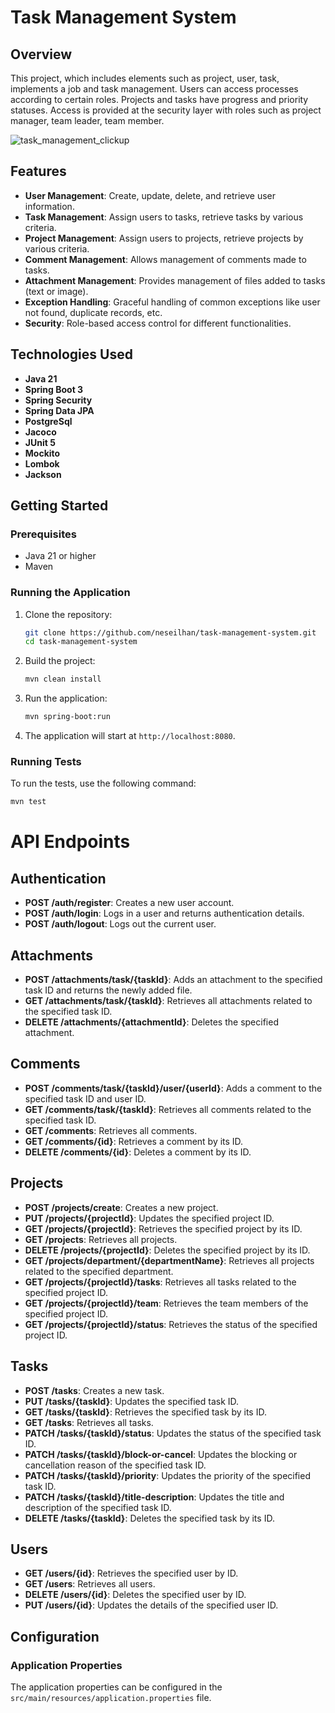 # Task Management System

## Overview
This project, which includes elements such as project, user, task, implements a job and task management. Users can access processes according to certain roles. Projects and tasks have progress and priority statuses. Access is provided at the security layer with roles such as project manager, team leader, team member.

![task_management_clickup](https://github.com/user-attachments/assets/7c3a3a23-2c58-4aca-97d8-157ee32f8649)


## Features
- **User Management**: Create, update, delete, and retrieve user information.
- **Task Management**: Assign users to tasks, retrieve tasks by various criteria.
- **Project Management**: Assign users to projects, retrieve projects by various criteria.
- **Comment Management**: Allows management of comments made to tasks.
- **Attachment Management**: Provides management of files added to tasks (text or image).
- **Exception Handling**: Graceful handling of common exceptions like user not found, duplicate records, etc.
- **Security**: Role-based access control for different functionalities.

## Technologies Used
- **Java 21**
- **Spring Boot 3**
- **Spring Security**
- **Spring Data JPA**
- **PostgreSql**
- **Jacoco**
- **JUnit 5**
- **Mockito**
- **Lombok**
- **Jackson**

## Getting Started

### Prerequisites
- Java 21 or higher
- Maven

### Running the Application
1. Clone the repository:
    ```sh
    git clone https://github.com/neseilhan/task-management-system.git
    cd task-management-system
    ```

2. Build the project:
    ```sh
    mvn clean install
    ```

3. Run the application:
    ```sh
    mvn spring-boot:run
    ```

4. The application will start at `http://localhost:8080`.

### Running Tests
To run the tests, use the following command:
```sh
mvn test
```

# API Endpoints

## Authentication
- **POST /auth/register**: Creates a new user account.
- **POST /auth/login**: Logs in a user and returns authentication details.
- **POST /auth/logout**: Logs out the current user.

## Attachments
- **POST /attachments/task/{taskId}**: Adds an attachment to the specified task ID and returns the newly added file.
- **GET /attachments/task/{taskId}**: Retrieves all attachments related to the specified task ID.
- **DELETE /attachments/{attachmentId}**: Deletes the specified attachment.

## Comments
- **POST /comments/task/{taskId}/user/{userId}**: Adds a comment to the specified task ID and user ID.
- **GET /comments/task/{taskId}**: Retrieves all comments related to the specified task ID.
- **GET /comments**: Retrieves all comments.
- **GET /comments/{id}**: Retrieves a comment by its ID.
- **DELETE /comments/{id}**: Deletes a comment by its ID.

## Projects
- **POST /projects/create**: Creates a new project.
- **PUT /projects/{projectId}**: Updates the specified project ID.
- **GET /projects/{projectId}**: Retrieves the specified project by its ID.
- **GET /projects**: Retrieves all projects.
- **DELETE /projects/{projectId}**: Deletes the specified project by its ID.
- **GET /projects/department/{departmentName}**: Retrieves all projects related to the specified department.
- **GET /projects/{projectId}/tasks**: Retrieves all tasks related to the specified project ID.
- **GET /projects/{projectId}/team**: Retrieves the team members of the specified project ID.
- **GET /projects/{projectId}/status**: Retrieves the status of the specified project ID.

## Tasks
- **POST /tasks**: Creates a new task.
- **PUT /tasks/{taskId}**: Updates the specified task ID.
- **GET /tasks/{taskId}**: Retrieves the specified task by its ID.
- **GET /tasks**: Retrieves all tasks.
- **PATCH /tasks/{taskId}/status**: Updates the status of the specified task ID.
- **PATCH /tasks/{taskId}/block-or-cancel**: Updates the blocking or cancellation reason of the specified task ID.
- **PATCH /tasks/{taskId}/priority**: Updates the priority of the specified task ID.
- **PATCH /tasks/{taskId}/title-description**: Updates the title and description of the specified task ID.
- **DELETE /tasks/{taskId}**: Deletes the specified task by its ID.

## Users
- **GET /users/{id}**: Retrieves the specified user by ID.
- **GET /users**: Retrieves all users.
- **DELETE /users/{id}**: Deletes the specified user by ID.
- **PUT /users/{id}**: Updates the details of the specified user ID.

## Configuration

### Application Properties
The application properties can be configured in the `src/main/resources/application.properties` file.
